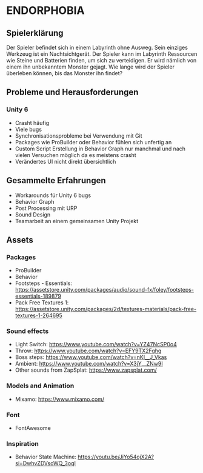 # ENDORPHOBIA
## Spielerklärung
Der Spieler befindet sich in einem Labyrinth ohne Ausweg. Sein einziges Werkzeug ist ein Nachtsichtgerät. Der Spieler kann im Labyrinth Ressourcen wie Steine und Batterien finden, um sich zu verteidigen. Er wird nämlich von einem ihn unbekanntem Monster gejagt. Wie lange wird der Spieler überleben können, bis das Monster ihn findet?

## Probleme und Herausforderungen
### Unity 6
* Crasht häufig
* Viele bugs
* Synchronisationsprobleme bei Verwendung mit Git
* Packages wie ProBuilder oder Behavior fühlen sich unfertig an
* Custom Script Erstellung in Behavior Graph nur manchmal und nach vielen Versuchen möglich da es meistens crasht
* Verändertes UI nicht direkt übersichtlich

## Gesammelte Erfahrungen
* Workarounds für Unity 6 bugs
* Behavior Graph
* Post Processing mit URP
* Sound Design
* Teamarbeit an einem gemeinsamen Unity Projekt



## Assets

### Packages

* ProBuilder
* Behavior
* Footsteps - Essentials: https://assetstore.unity.com/packages/audio/sound-fx/foley/footsteps-essentials-189879
* Pack Free Textures 1: https://assetstore.unity.com/packages/2d/textures-materials/pack-free-textures-1-264695

### Sound effects

* Light Switch: https://www.youtube.com/watch?v=YZ47NcSP0o4
* Throw: https://www.youtube.com/watch?v=EFY9TX2Fghg
* Boss steps: https://www.youtube.com/watch?v=nKI__J_Vkas
* Ambient: https://www.youtube.com/watch?v=X3jY__ZNw9I
* Other sounds from ZapSplat: https://www.zapsplat.com/

### Models and Animation

* Mixamo: https://www.mixamo.com/

### Font

* FontAwesome

### Inspiration

* Behavior State Machine: https://youtu.be/JiYo54ojX2A?si=DwhvZDVsoWQ_3oqI
